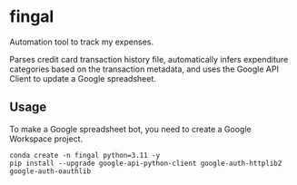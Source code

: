 # fingal

Automation tool to track my expenses.  

Parses credit card transaction history file, automatically infers expenditure categories based on the transaction metadata, and uses the Google API Client to update a Google spreadsheet. 

## Usage

To make a Google spreadsheet bot, you need to create a Google Workspace project.

```shell
conda create -n fingal python=3.11 -y
pip install --upgrade google-api-python-client google-auth-httplib2 google-auth-oauthlib
```